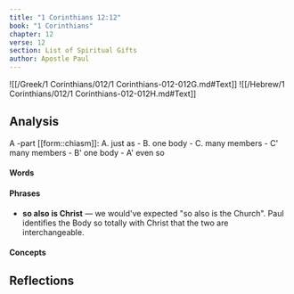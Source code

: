 ```yaml
---
title: "1 Corinthians 12:12"
book: "1 Corinthians"
chapter: 12
verse: 12
section: List of Spiritual Gifts
author: Apostle Paul
---
```

![[/Greek/1 Corinthians/012/1 Corinthians-012-012G.md#Text]]
![[/Hebrew/1 Corinthians/012/1 Corinthians-012-012H.md#Text]]

## Analysis

A -part [[form::chiasm]]: A. just as - B. one body - C. many members - C' many members - B' one body - A' even so

#### Words

#### Phrases
- **so also is Christ** — we would've expected "so also is the Church".  Paul identifies the Body so totally with Christ that the two are interchangeable.

#### Concepts

## Reflections
